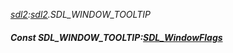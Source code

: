 _[sdl2](../../modules/sdl2/sdl2-module.md):[sdl2](../../modules/sdl2/sdl2-module.md).SDL\_WINDOW\_TOOLTIP_
##### Const SDL\_WINDOW\_TOOLTIP:[SDL_WindowFlags](../../modules/sdl2/sdl2-sdl_windowflags.md)
